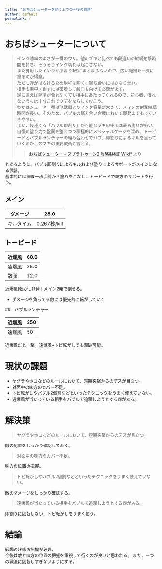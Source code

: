 ```yaml
---
title: "おちばシューターを使う上での今後の課題"
author: default
permalink: /
---
```


# おちばシューターについて

> インク効率のよさが一番のウリ。他のブキと比べても段違いの継続射撃時間を持ち、そうそうインク切れは起こさない。  
また発射したインクがあまり1点にまとまらないので、広い範囲を一気に塗るのが得意。  
ただし弾がばらけるため射程は短く、撃ち合いにはかなり弱い。  
相手を素早く倒すには密着して銃口を向ける必要がある。  
> 逆に言えば照準が合わなくても相手にあたってくれるので、初心者、慣れないうちは十分これでウデをならしておこう。  
> わかばシューター種は他武器よりインク容量が大きく、メインの射撃継続時間が長い。そのため、バブルの撃ち合い合戦において爆発までもっていきやすい。  
> また、後述する「バブル即割り」が可能なブキの中では最も塗りが強い。自慢の塗り力で盤面を整えつつ積極的にスペシャルゲージを溜め、トーピードとバブルランチャーの組み合わせでバブル即割りによるキルを狙っていくのがこのブキの重要戦術と言える。
>> [おちばシューター - スプラトゥーン2 攻略&検証 Wiki*](https://wikiwiki.jp/splatoon2mix/%E3%83%96%E3%82%AD/%E3%81%8A%E3%81%A1%E3%81%B0%E3%82%B7%E3%83%A5%E3%83%BC%E3%82%BF%E3%83%BC)
より

とあるように、バブル即割りによるキルおよび塗りによるサポートがメインになる武器。      
基本的には前線一歩手前から塗りをこなし、トーピードで味方のサポートを行う。    


## メイン
| ダメージ | 28.0|
|----|----| 
| キルタイム | 0.267秒/kill|

## トーピード
|近爆風|60.0|
|----|----|
|遠爆風|35.0|
|散弾|12.0|

近爆風(転がし)1発＋メイン2発で倒せる。  
- ダメージを負ってる敵には優先的に転がしていく

##　バブルランチャー

|近爆風|250|
|----|----|
|遠爆風|50|

近爆風だと一撃。遠爆風+トピ転がしでも撃破可能。

# 現状の課題
- ヤグラやホコなどのルールにおいて、短期突撃からのデスが目立つ。
- 対面中の味方のカバー不足。
- トピ転がしやバブル2個割などといったテクニックをうまく使えていない。
- 遠爆風が当たっている相手をバブルで追撃しようとする癖がある。

# 解決策
> ヤグラやホコなどのルールにおいて、短期突撃からのデスが目立つ。  

敵の配置をしっかり確認しておく。

> 対面中の味方のカバー不足。 

味方の位置の把握。

> トピ転がしやバブル2個割などといったテクニックをうまく使えていない。  

敵のダメージをしっかり確認する。

> 遠爆風が当たっている相手をバブルで追撃しようとする癖がある。

即割りに固執しない。トピ転がしをうまく使う。


# 結論
戦場の状態の把握が必要。  
今後は敵と味方の位置の把握を重視して行くのが良いと思われる。
また、一つの戦法に固執しすぎないようにする。


